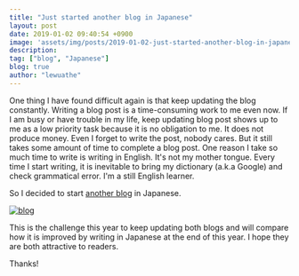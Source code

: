 ```yaml
---
title: "Just started another blog in Japanese"
layout: post
date: 2019-01-02 09:40:54 +0900
image: 'assets/img/posts/2019-01-02-just-started-another-blog-in-japanese/catch.jpg'
description:
tag: ["blog", "Japanese"]
blog: true
author: "lewuathe"
---
```


One thing I have found difficult again is that keep updating the blog constantly. Writing a blog post is a time-consuming work to me even now. If I am busy or have trouble in my life, keep updating blog post shows up to me as a low priority task because it is no obligation to me. It does not produce money. Even I forget to write the post, nobody cares. But it still takes some amount of time to complete a blog post. One reason I take so much time to write is writing in English. It's not my mother tongue. Every time I start writing, it is inevitable to bring my dictionary (a.k.a Google) and check grammatical error. I'm a still English learner.

So I decided to start [another blog](https://note.mu/lewuathe) in Japanese. 

[![blog](/assets/img/posts/2019-01-02-just-started-another-blog-in-japanese/blog.png)](https://note.mu/lewuathe)

This is the challenge this year to keep updating both blogs and will compare how it is improved by writing in Japanese at the end of this year. I hope they are both attractive to readers.

Thanks!
